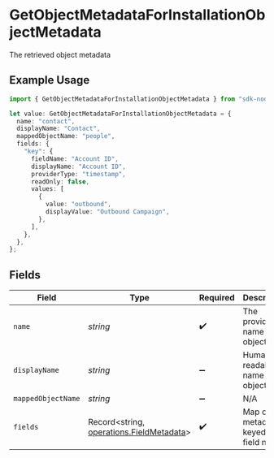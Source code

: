 # GetObjectMetadataForInstallationObjectMetadata

The retrieved object metadata

## Example Usage

```typescript
import { GetObjectMetadataForInstallationObjectMetadata } from "sdk-node-platform/models/operations";

let value: GetObjectMetadataForInstallationObjectMetadata = {
  name: "contact",
  displayName: "Contact",
  mappedObjectName: "people",
  fields: {
    "key": {
      fieldName: "Account ID",
      displayName: "Account ID",
      providerType: "timestamp",
      readOnly: false,
      values: [
        {
          value: "outbound",
          displayValue: "Outbound Campaign",
        },
      ],
    },
  },
};
```

## Fields

| Field                                                                                | Type                                                                                 | Required                                                                             | Description                                                                          | Example                                                                              |
| ------------------------------------------------------------------------------------ | ------------------------------------------------------------------------------------ | ------------------------------------------------------------------------------------ | ------------------------------------------------------------------------------------ | ------------------------------------------------------------------------------------ |
| `name`                                                                               | *string*                                                                             | :heavy_check_mark:                                                                   | The provider name of the object                                                      | contact                                                                              |
| `displayName`                                                                        | *string*                                                                             | :heavy_minus_sign:                                                                   | Human-readable name of the object                                                    | Contact                                                                              |
| `mappedObjectName`                                                                   | *string*                                                                             | :heavy_minus_sign:                                                                   | N/A                                                                                  | people                                                                               |
| `fields`                                                                             | Record<string, [operations.FieldMetadata](../../models/operations/fieldmetadata.md)> | :heavy_check_mark:                                                                   | Map of field metadata keyed by field name                                            |                                                                                      |